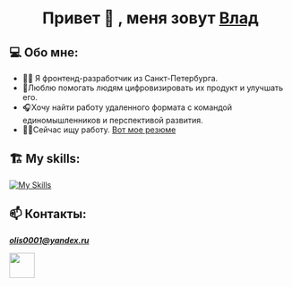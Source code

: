
<h1 align='center'>Привет 👋 , меня зовут <a href='https://github.com/Nevada001'>Влад</a></h1>
<h2>💻 Обо мне:</h2> 
<ul>
  <li>🙇‍♂️ Я фронтенд-разработчик из Санкт-Петербурга.</li>
  <li> 📝Люблю помогать людям цифровизировать их продукт и улучшать его.</li>
  <li> 🎧Хочу найти работу удаленного формата с командой единомышленников и перспективой развития.</li>
  <li> 👨‍💼Сейчас ищу работу. <a textdecoration='underline' target='_blank' href='https://hh.ru/resume/2c792598ff0d54b1f40039ed1f377a39763952'>Вот мое резюме</a></h1> </li>
</ul>

## 🏗️ My skills:
[![My Skills](https://skillicons.dev/icons?i=html,css,js,react,express,mongodb,postman,nodejs)](https://skillicons.dev)

## 📫 Контакты: 
***olis0001@yandex.ru***  

<a href='https://t.me/olis_0001'  target='_blank'><img height='45' width='45' src='https://cdn-icons-png.flaticon.com/512/3488/3488463.png'/><a/>





